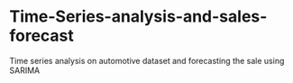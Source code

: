 # Time-Series-analysis-and-sales-forecast
Time series analysis on automotive dataset and forecasting the sale using SARIMA
